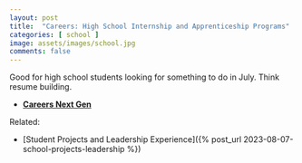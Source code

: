 ```yaml
---
layout: post
title:  "Careers: High School Internship and Apprenticeship Programs"
categories: [ school ]
image: assets/images/school.jpg
comments: false
---
```


Good for high school students looking for something to do in July.  Think resume building.

+ **[Careers Next Gen](https://www.careersnextgen.ca/)**

Related:
- [Student Projects and Leadership Experience]({% post_url 2023-08-07-school-projects-leadership %})